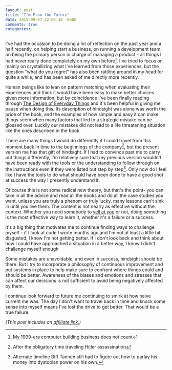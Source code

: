 ```yaml
---
layout: post
title: "I'm From the Future"
date: 2015-09-07 22:04:18 -0400
comments: true
categories: 
---
```


I've had the occasion to be doing a lot of reflection on the past year and a half recently, on helping start a business, on running a development team, on being the primary person in charge of managing a product - all things I had never really done completely on my own before[^1]. I've tried to focus on mainly on crystallizing what I've learned from those experiences, but the question "what do you regret" has also been rattling around in my head for quite a while, and has been asked of me directly more recently.

[^1]: My 1999-era computer building business does not count

Human beings like to lean on pattern matching when evaluating their experiences and think it would have been easy to make better choices given more information, but by coincidence I've been finally reading through [The Design of Everyday Things](http://amzn.to/1FrKxLG) and it's been helpful in giving me pause when doing this. Its description of hindsight was alone was worth the price of the book, and the examples of how simple and easy it can make things seem when many factors that led to a strategic mistake can be glossed over. Luckily our mistakes did not lead to a life threatening situation like the ones described in the book.

There are many things I would do differently if I could travel from this moment back in time to the beginnings of the company[^2], but the present version me has that gift of hindsight. If I had to convince past me to carry out things differently, I'm relatively sure that my previous version wouldn't have been ready with the tools or the understanding to follow through on the instructions even if they were listed out step by step[^3]. Only now do I feel like I have the tools to do what should have been done to have a good shot at success the way I presently understand it.

[^2]: After the obligatory time traveling Hitler assassination
[^3]: Alternate timeline Biff Tannen still had to figure out how to parlay his money into dystopian power on his own.

Of course this is not some radical new theory, but that's the point- you can take in all the advice and read all the books and do all the case studies you want, unless you are truly a phenom or truly lucky, many lessons can't sink in until you live them. The content is not nearly as effective without the context. Whether you need somebody to [yell at you](https://www.youtube.com/watch?v=ZXsQAXx_ao0) or not, doing something is the most effective way to learn it, whether it's a failure or a success.

It's a big thing that motivates me to continue finding ways to challenge myself - if I look at code I wrote months ago and I'm not at least a little bit disgusted, I know I'm not getting better. If I don't look back and think about how I could have approached a situation in a better way, I know I didn't challenge myself enough

Some mistakes are unavoidable, and even in success, hindsight should be there. But I try to incorporate a philosophy of continuous improvement and put systems in place to help make sure to confront where things could and should be better. Awareness of the biases and emotions and stresses that can affect our decisions is not sufficient to avoid being negatively affected by them.

I continue look forward to future me continuing to smirk at how naive current me was. The day I don't want to travel back in time and knock some sense into myself means I've lost the drive to get better. That would be a true failure.

*(This post includes an [affiliate link.](/affiliate-links/))*